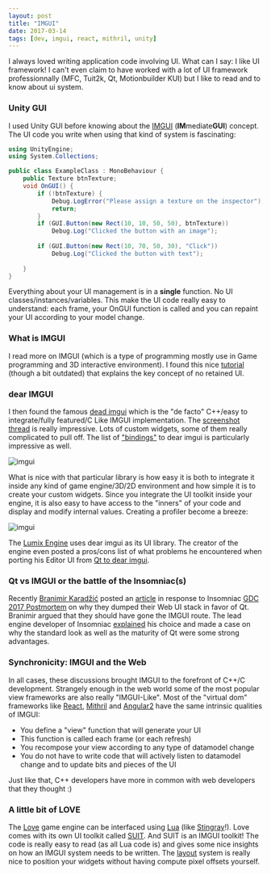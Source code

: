 ```yaml
---
layout: post
title: "IMGUI"
date: 2017-03-14
tags: [dev, imgui, react, mithril, unity]
---
```


I always loved writing application code involving UI. What can I say: I like UI framework! I can't even claim to have worked with a lot of UI framework professionnally (MFC, Tuit2k, Qt, Motionbuilder KUI) but I like to read and to know about ui system.

### Unity GUI
I used Unity GUI before knowing about the [IMGUI](https://mollyrocket.com/861) (**IM**mediate**GUI**) concept. The UI code you write when using that kind of system is fascinating:
 
 ```cs
 using UnityEngine;
 using System.Collections;
 
 public class ExampleClass : MonoBehaviour {
     public Texture btnTexture;
     void OnGUI() {
         if (!btnTexture) {
             Debug.LogError("Please assign a texture on the inspector");
             return;
         }
         if (GUI.Button(new Rect(10, 10, 50, 50), btnTexture))
             Debug.Log("Clicked the button with an image");
         
         if (GUI.Button(new Rect(10, 70, 50, 30), "Click"))
             Debug.Log("Clicked the button with text");
         
     }
 }
 ```
 
Everything about your UI management is in a **single** function. No UI classes/instances/variables. This make the UI code really easy to understand: each frame, your OnGUI function is called and you can repaint your UI according to your model change.

### What is IMGUI
I read more on IMGUI (which is a type of programming mostly use in Game programming and 3D interactive environment). I found this nice [tutorial](http://sol.gfxile.net/imgui/) (though a bit outdated) that explains the key concept of no retained UI. 

### dear IMGUI
I then found the famous [dead imgui](https://github.com/ocornut/imgui) which is the "de facto" C++/easy to integrate/fully featured/C Like IMGUI implementation. The [screenshot thread](https://github.com/ocornut/imgui/issues/123) is really impressive. Lots of custom widgets, some of them really complicated to pull off. The list of ["bindings"](https://github.com/ocornut/imgui/wiki/Links) to dear imgui is particularly impressive as well. 
 
![imgui](https://cloud.githubusercontent.com/assets/8225057/6390875/32302d92-bda8-11e4-8b92-06acb04c47fb.png)
  
What is nice with that particular library is how easy it is both to integrate it inside any kind of game engine/3D/2D environment and how simple it is to create your custom widgets. Since you integrate the UI toolkit inside your engine, it is also easy to have access to the "inners" of your code and display and modify internal values. Creating a profiler become a breeze:

![imgui](https://cloud.githubusercontent.com/assets/8225057/6390795/47b3521c-bda7-11e4-84f4-b94467733777.png)

The [Lumix Engine](https://github.com/nem0/LumixEngine) uses dear imgui as its UI library. The creator of the engine even posted a pros/cons list of what problems he encountered when porting his Editor UI from [Qt to dear imgui](https://github.com/ocornut/imgui/issues/123#issuecomment-142700775).

### Qt vs IMGUI or the battle of the Insomniac(s)
Recently [Branimir Karadžić](https://github.com/bkaradzic) posted an [article](https://gist.github.com/bkaradzic/853fd21a15542e0ec96f7268150f1b62) in response to Insomniac [GDC 2017 Postmortem](https://deplinenoise.wordpress.com/2017/03/03/slides-insomniacs-web-tools-postmortem/) on why they dumped their Web UI stack in favor of Qt. Branimir argued that they should have gone the IMGUI route. The lead engine developer of Insomniac [explained](https://deplinenoise.wordpress.com/2017/03/05/why-qt-and-not-imgui/) his choice and made a case on why the standard look as well as the maturity of Qt were some strong advantages.

### Synchronicity: IMGUI and the Web
In all cases, these discussions brought IMGUI to the forefront of C++/C development. Strangely enough in the web world some of the most popular view frameworks are also really "IMGUI-Like". Most of the "virtual dom" frameworks like [React](https://facebook.github.io/react/), [Mithril](http://mithril.js.org/) and [Angular2](https://angular.io/) have the same intrinsic qualities of IMGUI:

- You define a "view" function that will generate your UI
- This function is called each frame (or each refresh)
- You recompose your view according to any type of datamodel change
- You do not have to write code that will actively listen to datamodel change and to update bits and pieces of the UI

Just like that, C++ developers have more in common with web developers that they thought :)

### A little bit of LOVE
The [Love](https://love2d.org/) game engine can be interfaced using [Lua](https://www.lua.org/) (like [Stingray](http://www.autodesk.com/products/stingray/overview)!). Love comes with its own UI toolkit called [SUIT](https://github.com/vrld/SUIT). And SUIT is an IMGUI toolkit! The code is really easy to read (as all Lua code is) and gives some nice insights on how an IMGUI system needs to be written. The [layout](http://suit.readthedocs.io/en/latest/layout.html) system is really nice to position your widgets without having compute pixel offsets yourself.